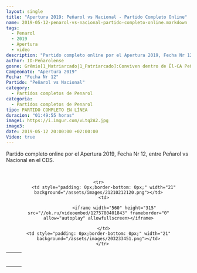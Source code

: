 ```yaml
---
layout: single
title: "Apertura 2019: Peñarol vs Nacional - Partido Completo Online"
name: 2019-05-12-penarol-vs-nacional-partido-completo-online.markdown
tags:
  - Penarol
  - 2019
  - Apertura
  - video
description: "Partido completo online por el Apertura 2019, Fecha Nr 12, Peñarol vs Nacional en el CDS"
author: ID-Peñarolense
gosne: Grêmio[1_Matriarcado|1_Patriarcado]:Conviven dentro de Êl-CA Peñarol
Campeonato: "Apertura 2019"
Fecha: "Fecha Nr 12"
Partido: "Peñarol vs Nacional"
category:
  - Partidos completos de Penarol
categoria:
  - Partidos completos de Penarol
tipo: PARTIDO COMPLETO EN LÍNEA
duracion: "01:49:55 horas"
image1: https://i.imgur.com/vLtq2A2.jpg
image3:
date: 2019-05-12 20:00:00 +02:00:00
Video: true
---
```


<style>
  td {
    padding: 0;
    border-bottom: 0;
    margin: 0;
  }
</style>

Partido completo online por el Apertura 2019, Fecha Nr 12, entre Peñarol vs Nacional en el CDS.

<br>

<center>
<div id="media">
<table>
<tbody>
  <tr>
		<td style="padding: 0px;border-bottom: 0px;" height="13" width="21" background="/assets/images/12421152032.png"></td>
		<td style="padding: 0px;border-bottom: 0px;" height="13" background="/assets/images/55452124552.png"></td>
		<td style="padding: 0px;border-bottom: 0px;" height="13" width="21" background="/assets/images/45454787.png"></td>
  </tr>
  
	<tr>
		<td style="padding: 0px;border-bottom: 0px;" width="21" background="/assets/images/21210212120.png"></td>
		<td>
			
				<iframe width="560" height="315" src="//ok.ru/videoembed/1275780401843" frameborder="0" allow="autoplay" allowfullscreen></iframe>
			
		</td>
    <td style="padding: 0px;border-bottom: 0px;" width="21" background="/assets/images/203233451.png"></td>
       </tr>
  
  
  <tr>
    <td style="padding: 0px;border-bottom: 0px;" height="17" width="21" background="/assets/images/23121542.png"></td>
    <td style="padding: 0px;border-bottom: opx;" height="17" background="/assets/images/12345456.png"></td>
    <td style="padding: 0px;border-bottom: opx;" height="25" width="21" background="/assets/images/2656564.png"></td>
  </tr>
</tbody>
</table>
</div>
</center>

<br>

<!--<span style="color:yellow;">grabado con - </span> <a href="http://ffmpeg.org"><img src="{{ site.url }}/images/ffmpeg.png" width="55" style="border:1px solid green;"></a>-->
